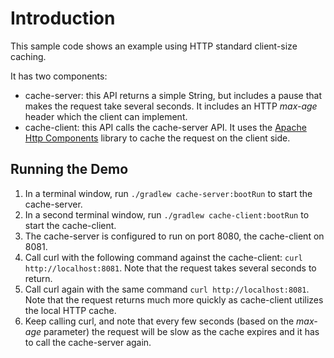 # Introduction
This sample code shows an example using HTTP standard client-size caching.

It has two components:
* cache-server: this API returns a simple String, but includes a pause that makes the request take several seconds.  It includes an HTTP _max-age_ header which the client can implement.
* cache-client: this API calls the cache-server API.  It uses the [Apache Http Components](https://hc.apache.org/httpcomponents-client-ga/tutorial/html/caching.html) library to cache the request on the client side.

## Running the Demo
1. In a terminal window, run `./gradlew cache-server:bootRun` to start the cache-server.
2. In a second terminal window, run `./gradlew cache-client:bootRun` to start the cache-client.
3. The cache-server is configured to run on port 8080, the cache-client on 8081.
4. Call curl with the following command against the cache-client: `curl http://localhost:8081`.  Note that the request takes several seconds to return.
5. Call curl again with the same command `curl http://localhost:8081`.  Note that the request returns much more quickly as cache-client utilizes the local HTTP cache.
6. Keep calling curl, and note that every few seconds (based on the _max-age_ parameter) the request will be slow as the cache expires and it has to call the cache-server again.